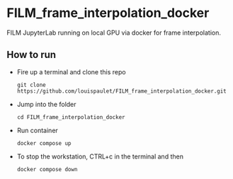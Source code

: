 # FILM_frame_interpolation_docker
FILM JupyterLab running on local GPU via docker for frame interpolation.  

## How to run
- Fire up a terminal and clone this repo

    ```
    git clone https://github.com/louispaulet/FILM_frame_interpolation_docker.git
    ```
 - Jump into the folder

    ```
    cd FILM_frame_interpolation_docker
    ```
	
- Run container

    ```
    docker compose up
    ```

- To stop the workstation, CTRL+c in the terminal and then

    ```
    docker compose down
    ```

